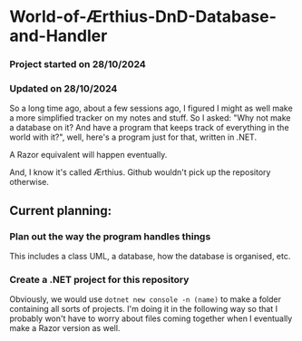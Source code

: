 # World-of-Ærthius-DnD-Database-and-Handler

### Project started on 28/10/2024

### Updated on 28/10/2024

So a long time ago, about a few sessions ago, I figured I might as well make a more simplified tracker on my notes and stuff. So I asked: "Why not make a database on it? And have a program that keeps track of everything in the world with it?", well, here's a program just for that, written in .NET.

A Razor equivalent will happen eventually.

And, I know it's called Ærthius. Github wouldn't pick up the repository otherwise.

## Current planning:

### Plan out the way the program handles things
This includes a class UML, a database, how the database is organised, etc.

### Create a .NET project for this repository
Obviously, we would use `dotnet new console -n (name)` to make a folder containing all sorts of projects. I'm doing it in the following way so that I probably won't have to worry about files coming together when I eventually make a Razor version as well.
